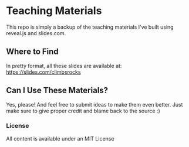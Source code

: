 # Teaching Materials

This repo is simply a backup of the teaching materials I've built using reveal.js and slides.com. 

## Where to Find
In pretty format, all these slides are available at: 
https://slides.com/climbsrocks

## Can I Use These Materials?
Yes, please!
And feel free to submit ideas to make them even better. 
Just make sure to give proper credit and blame back to the source :)

### License
All content is available under an MIT License
